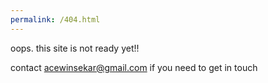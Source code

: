 ```yaml
---
permalink: /404.html
---
```


oops. this site is not ready yet!!

contact acewinsekar@gmail.com if you need to get in touch
